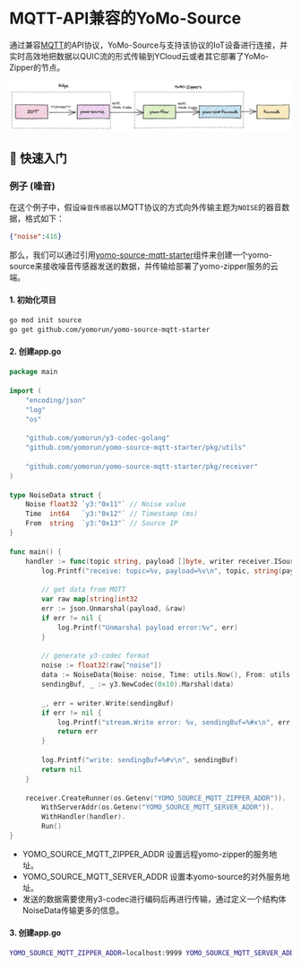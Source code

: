 # MQTT-API兼容的YoMo-Source

通过兼容[MQTT](https://mqtt.org/mqtt-specification/)的API协议，YoMo-Source与支持该协议的IoT设备进行连接，并实时高效地把数据以QUIC流的形式传输到YCloud云或者其它部署了YoMo-Zipper的节点。

![schema](./docs/schema.jpg)

## 🚀 快速入门

### 例子 (噪音)

在这个例子中，假设`噪音传感器`以MQTT协议的方式向外传输主题为`NOISE`的器音数据，格式如下：

```json
{"noise":416}
```

那么，我们可以通过引用[yomo-source-mqtt-starter](https://github.com/yomorun/yomo-source-mqtt-starter)组件来创建一个yomo-source来接收噪音传感器发送的数据，并传输给部署了yomo-zipper服务的云端。

#### 1. 初始化项目

```bash
go mod init source
go get github.com/yomorun/yomo-source-mqtt-starter
```

#### 2. 创建app.go

```go
package main

import (
	"encoding/json"
	"log"
	"os"

	"github.com/yomorun/y3-codec-golang"
	"github.com/yomorun/yomo-source-mqtt-starter/pkg/utils"

	"github.com/yomorun/yomo-source-mqtt-starter/pkg/receiver"
)

type NoiseData struct {
	Noise float32 `y3:"0x11"` // Noise value
	Time  int64   `y3:"0x12"` // Timestamp (ms)
	From  string  `y3:"0x13"` // Source IP
}

func main() {
	handler := func(topic string, payload []byte, writer receiver.ISourceWriter) error {
		log.Printf("receive: topic=%v, payload=%v\n", topic, string(payload))

		// get data from MQTT
		var raw map[string]int32
		err := json.Unmarshal(payload, &raw)
		if err != nil {
			log.Printf("Unmarshal payload error:%v", err)
		}

		// generate y3-codec format
		noise := float32(raw["noise"])
		data := NoiseData{Noise: noise, Time: utils.Now(), From: utils.IpAddr()}
		sendingBuf, _ := y3.NewCodec(0x10).Marshal(data)

		_, err = writer.Write(sendingBuf)
		if err != nil {
			log.Printf("stream.Write error: %v, sendingBuf=%#x\n", err, sendingBuf)
			return err
		}

		log.Printf("write: sendingBuf=%#v\n", sendingBuf)
		return nil
	}

	receiver.CreateRunner(os.Getenv("YOMO_SOURCE_MQTT_ZIPPER_ADDR")).
		WithServerAddr(os.Getenv("YOMO_SOURCE_MQTT_SERVER_ADDR")).
		WithHandler(handler).
		Run()
}
```

- YOMO_SOURCE_MQTT_ZIPPER_ADDR 设置远程yomo-zipper的服务地址。
- YOMO_SOURCE_MQTT_SERVER_ADDR 设置本yomo-source的对外服务地址。
- 发送的数据需要使用y3-codec进行编码后再进行传输，通过定义一个结构体NoiseData传输更多的信息。

#### 3. 创建app.go

```bash
YOMO_SOURCE_MQTT_ZIPPER_ADDR=localhost:9999 YOMO_SOURCE_MQTT_SERVER_ADDR=0.0.0.0:1883 go run app.go
```

